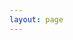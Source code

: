 ```yaml
---
layout: page
---
```


<script lang="ts" setup>
import StorybookIFrame from "../../.vitepress/components/StorybookIFrame.vue";
</script>

<StorybookIFrame :component="$params.componentName" :folder-name="$params.folderName"  />
